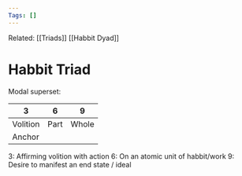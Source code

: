 ```yaml
---
Tags: []
---
```

Related: [[Triads]] [[Habbit Dyad]] 
# Habbit Triad
Modal superset:

| 3 | 6 | 9 |
|---|---|---|
| Volition | Part | Whole |
| Anchor |

3: Affirming volition with action
6: On an atomic unit of habbit/work
9: Desire to manifest an end state / ideal